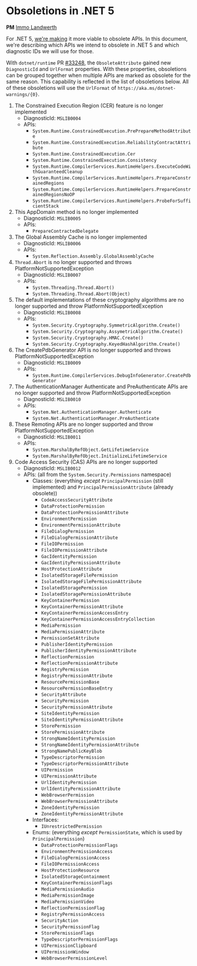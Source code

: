 # Obsoletions in .NET 5

**PM** [Immo Landwerth](https://github.com/terrajobst)

For .NET 5, [we're making](better-obsoletion.md) it more viable to obsolete APIs.
In this document, we're describing which APIs we intend to obsolete in .NET 5 and
which diagnostic IDs we will use for those.

With `dotnet/runtime` PR [#33248](https://github.com/dotnet/runtime/pull/33248),
the `ObsoleteAttribute` gained new `DiagnosticId` and `UrlFormat` properties. With
these properties, obsoletions can be grouped together when multiple APIs are
marked as obsolete for the same reason. This capability is reflected in the list
of obsoletions below. All of these obsoletions will use the `UrlFormat` of
`https://aka.ms/dotnet-warnings/{0}`.

1. The Constrained Execution Region (CER) feature is no longer implemented
    * DiagnosticId: `MSLIB0004`
    * APIs:
        * `System.Runtime.ConstrainedExecution.PrePrepareMethodAttribute`
        * `System.Runtime.ConstrainedExecution.ReliabilityContractAttribute`
        * `System.Runtime.ConstrainedExecution.Cer`
        * `System.Runtime.ConstrainedExecution.Consistency`
        * `System.Runtime.CompilerServices.RuntimeHelpers.ExecuteCodeWithGuaranteedCleanup`
        * `System.Runtime.CompilerServices.RuntimeHelpers.PrepareConstrainedRegions`
        * `System.Runtime.CompilerServices.RuntimeHelpers.PrepareConstrainedRegionsNoOP`
        * `System.Runtime.CompilerServices.RuntimeHelpers.ProbeForSufficientStack`
1. This AppDomain method is no longer implemented
    * DiagnosticId: `MSLIB0005`
    * APIs:
        * `PrepareContractedDelegate`
1. The Global Assembly Cache is no longer implemented
    * DiagnosticId: `MSLIB0006`
    * APIs:
        * `System.Reflection.Assembly.GlobalAssemblyCache`
1. `Thread.Abort` is no longer supported and throws PlatformNotSupportedException
    * DiagnosticId: `MSLIB0007`
    * APIs:
        * `System.Threading.Thread.Abort()`
        * `System.Threading.Thread.Abort(Object)`
1. The default implementations of these cryptography algorithms are no longer supported and throw PlatformNotSupportedException
    * DiagnosticId: `MSLIB0008`
    * APIs:
        * `System.Security.Cryptography.SymmetricAlgorithm.Create()`
        * `System.Security.Cryptography.AssymetricAlgorithm.Create()`
        * `System.Security.Cryptography.HMAC.Create()`
        * `System.Security.Cryptography.KeyedHashAlgorithm.Create()`
1. The CreatePdbGenerator API is no longer supported and throws PlatformNotSupportedException
    * DiagnosticId: `MSLIB0009`
    * APIs:
        * `System.Runtime.CompilerServices.DebugInfoGenerator.CreatePdbGenerator`
1. The AuthenticationManager Authenticate and PreAuthenticate APIs are no longer supported and throw PlatformNotSupportedException
    * DiagnosticId: `MSLIB0010`
    * APIs:
        * `System.Net.AuthenticationManager.Authenticate`
        * `System.Net.AuthenticationManager.PreAuthenticate`
1. These Remoting APIs are no longer supported and throw PlatformNotSupportedException
    * DiagnosticId: `MSLIB0011`
    * APIs:
        * `System.MarshalByRefObject.GetLifetimeService`
        * `System.MarshalByRefObject.InitializeLifetimeService`
1. Code Access Security (CAS) APIs are no longer supported
    * DiagnosticId: `MSLIB0012`
    * APIs: (all from the `System.Security.Permissions` namespace)
        * Classes: (everything *except* `PrincipalPermission` (still implemented) and `PrincipalPermissionAttribute` (already obsolete))
            * `CodeAccessSecurityAttribute`
            * `DataProtectionPermission`
            * `DataProtectionPermissionAttribute`
            * `EnvironmentPermission`
            * `EnvironmentPermissionAttribute`
            * `FileDialogPermission`
            * `FileDialogPermissionAttribute`
            * `FileIOPermission`
            * `FileIOPermissionAttribute`
            * `GacIdentityPermission`
            * `GacIdentityPermissionAttribute`
            * `HostProtectionAttribute`
            * `IsolatedStorageFilePermission`
            * `IsolatedStorageFilePermissionAttribute`
            * `IsolatedStoragePermission`
            * `IsolatedStoragePermissionAttribute`
            * `KeyContainerPermission`
            * `KeyContainerPermissionAttribute`
            * `KeyContainerPermissionAccessEntry`
            * `KeyContainerPermissionAccessEntryCollection`
            * `MediaPermission`
            * `MediaPermissionAttribute`
            * `PermissionSetAttribute`
            * `PublisherIdentityPermission`
            * `PublisherIdentityPermissionAttribute`
            * `ReflectionPermission`
            * `ReflectionPermissionAttribute`
            * `RegistryPermission`
            * `RegistryPermissionAttribute`
            * `ResourcePermissionBase`
            * `ResourcePermissionBaseEntry`
            * `SecurityAttribute`
            * `SecurityPermission`
            * `SecurityPermissionAttribute`
            * `SiteIdentityPermission`
            * `SiteIdentityPermissionAttribute`
            * `StorePermission`
            * `StorePermissionAttribute`
            * `StrongNameIdentityPermission`
            * `StrongNameIdentityPermissionAttribute`
            * `StrongNamePublicKeyBlob`
            * `TypeDescriptorPermission`
            * `TypeDescriptorPermissionAttribute`
            * `UIPermission`
            * `UIPermissionAttribute`
            * `UrlIdentityPermission`
            * `UrlIdentityPermissionAttribute`
            * `WebBrowserPermission`
            * `WebBrowserPermissionAttribute`
            * `ZoneIdentityPermission`
            * `ZoneIdentityPermissionAttribute`
        * Interfaces:
            * `IUnrestrictedPermission`
        * Enums: (everything *except* `PermissionState`, which is used by `PrincipalPermission`)
            * `DataProtectionPermissionFlags`
            * `EnvironmentPermissionAccess`
            * `FileDialogPermissionAccess`
            * `FileIOPermissionAccess`
            * `HostProtectionResource`
            * `IsolatedStorageContainment`
            * `KeyContainerPermissionFlags`
            * `MediaPermissionAudio`
            * `MediaPermissionImage`
            * `MediaPermissionVideo`
            * `ReflectionPermissionFlag`
            * `RegistryPermissionAccess`
            * `SecurityAction`
            * `SecurityPermissionFlag`
            * `StorePermissionFlags`
            * `TypeDescriptorPermissionFlags`
            * `UIPermissionClipboard`
            * `UIPermissionWindow`
            * `WebBrowserPermissionLevel`
